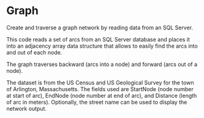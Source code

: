 Graph
=====

Create and traverse a graph network by reading data from an SQL Server.

This code reads a set of arcs from an SQL Server database and places it into an adjacency array data structure that allows to easily find the arcs into and out of each node. 

The graph traverses backward (arcs into a node) and forward (arcs out of a node).

The dataset is from the US Census and US Geological Survey for the town of Arlington, Massachusetts. The fields used are StartNode (node number at start of arc), EndNode (node number at end of arc), and Distance (length of arc in meters). Optionally, the street name can be used to display the network output. 
